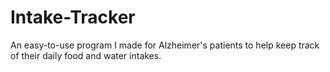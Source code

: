 # Intake-Tracker

An easy-to-use program I made for Alzheimer's patients to help keep track of their daily food and water intakes.
